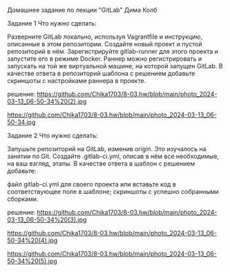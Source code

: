 Домашнее задание по лекции "GitLab"  Дима Колб

Задание 1
Что нужно сделать:

Разверните GitLab локально, используя Vagrantfile и инструкцию, описанные в этом репозитории.
Создайте новый проект и пустой репозиторий в нём.
Зарегистрируйте gitlab-runner для этого проекта и запустите его в режиме Docker. Раннер можно регистрировать и запускать на той же виртуальной машине, на которой запущен GitLab.
В качестве ответа в репозиторий шаблона с решением добавьте скриншоты с настройками раннера в проекте.

решение:
https://github.com/Chika1703/8-03.hw/blob/main/photo_2024-03-13_06-50-34%20(2).jpg

https://github.com/Chika1703/8-03.hw/blob/main/photo_2024-03-13_06-50-34.jpg

Задание 2
Что нужно сделать:

Запушьте репозиторий на GitLab, изменив origin. Это изучалось на занятии по Git.
Создайте .gitlab-ci.yml, описав в нём все необходимые, на ваш взгляд, этапы.
В качестве ответа в шаблон с решением добавьте:

файл gitlab-ci.yml для своего проекта или вставьте код в соответствующее поле в шаблоне;
скриншоты с успешно собранными сборками.

решение:
https://github.com/Chika1703/8-03.hw/blob/main/photo_2024-03-13_06-50-34%20(3).jpg

https://github.com/Chika1703/8-03.hw/blob/main/photo_2024-03-13_06-50-34%20(4).jpg

https://github.com/Chika1703/8-03.hw/blob/main/photo_2024-03-13_06-50-34%20(5).jpg
